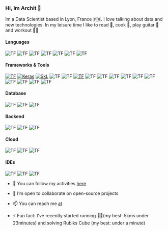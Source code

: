 ### Hi, Im Archit 👋

<!--
**architjen/architjen** is a ✨ _special_ ✨ repository because its `README.md` (this file) appears on your GitHub profile.
-->

Im a Data Scientist based in Lyon, France 🇫🇷. I love talking about data and new technologies. In my leisure time I like to read 📝, cook 🍲, play guitar 🎸 and workout 🤸🏼


<h4><strong>Languages</strong></h4>

<img alt="TF" src="https://img.shields.io/badge/Python-3776AB?style=for-the-badge&logo=python&logoColor=white"/> <img alt="TF" src="https://img.shields.io/badge/SQL-3376C8?style=for-the-badge&logo=sql&logoColor=white"/> <img alt="TF" src="https://img.shields.io/badge/Matlab-0076A8?style=for-the-badge&logo=mathworks&logoColor=white"/> <img alt="TF" src="https://img.shields.io/badge/R-276DC3?style=for-the-badge&logo=r&logoColor=white"/> <img alt="TF" src="https://img.shields.io/badge/C++-00599C?style=for-the-badge&logo=c%2b%2b&logoColor=white"/> 
<img alt="TF" src="https://img.shields.io/badge/C-A8B9CC?style=for-the-badge&logo=c&logoColor=white"/> <img alt="TF" src="https://img.shields.io/badge/LaTeX-47A141?style=for-the-badge&logo=LaTeX&logoColor=white"/>


<h4><strong>Frameworks & Tools</strong></h4>
<!-- <img alt="PyTorch" src="https://img.shields.io/badge/Pytorch-D00000?style=for-the-badge&logo=pytorch&logoColor=white"/>  <img alt="PyTorch" src="https://img.shields.io/badge/OpenCV-5C3EE8?style=for-the-badge&logo=opencv&logoColor=white"/> -->

<a href="https://www.tensorflow.org/"> <img alt="TF" src="https://img.shields.io/badge/Tensorflow-EE4C2C?style=for-the-badge&logo=tensorflow&logoColor=white"/></a> <a href="https://keras.io/"><img alt="Keras" src="https://img.shields.io/badge/Keras-D00000?style=for-the-badge&logo=keras&logoColor=white"/></a>  <a href="https://scikit-learn.org/stable/"><img alt="SkL" src="https://img.shields.io/badge/SciKit%20Learn-F7931E?style=for-the-badge&logo=scikit-learn&logoColor=white"/></a> <img alt="TF" src="https://img.shields.io/badge/PySpark-663EE8?style=for-the-badge&logo=pyspark&logoColor=white"/> <img alt="TF" src="https://img.shields.io/badge/Jupyter-F37626.svg?&style=for-the-badge&logo=Jupyter&logoColor=white"/> <a href="https://pandas.pydata.org/docs/"><img alt="TF" src="https://img.shields.io/badge/Pandas-150458?style=for-the-badge&logo=pandas&logoColor=white"/></a> <img alt="TF" src="https://img.shields.io/badge/Numpy-013243?style=for-the-badge&logo=numpy&logoColor=white"/> <img alt="TF" src="https://img.shields.io/badge/Matplotlib-013243?style=for-the-badge&logo=plotly&logoColor=white"/> <img alt="TF" src="https://img.shields.io/badge/SciPy-8CAAE6?style=for-the-badge&logo=scipy&logoColor=white"/>  <img alt="TF" src="https://img.shields.io/badge/BeautifulSoup-43B02A?style=for-the-badge&logo=beautifulsoup4&logoColor=white"/> <img alt="TF" src="https://img.shields.io/badge/Dask-EE4C2C?style=for-the-badge&logo=dask&logoColor=white"/> <img alt="TF" src="https://img.shields.io/badge/Docker-2CA5E0?style=for-the-badge&logo=docker&logoColor=white"/> 	<img alt="TF" src="https://img.shields.io/badge/conda-342B029.svg?&style=for-the-badge&logo=anaconda&logoColor=white"/> <img alt="TF" src="https://img.shields.io/badge/Git-F05032?style=for-the-badge&logo=git&logoColor=white"/> <img alt="TF" src="https://img.shields.io/badge/DVC-945DD6?style=for-the-badge&logo=dataversioncontrol&logoColor=white"/> <img alt="TF" src="https://img.shields.io/badge/Numba-00A3E0?style=for-the-badge&logo=Numba&logoColor=white"/>


<h4><strong>Database</strong></h4>
<!-- <img alt="TF" src="https://img.shields.io/badge/sqlite-003B57?style=for-the-badge&logo=sqlite&logoColor=white"/> <img alt="TF" src="https://img.shields.io/badge/dynamodb-4053D6?style=for-the-badge&logo=amazon-dynamodb&logoColor=white"/> <img alt="TF" src="https://img.shields.io/badge/redis-DC382D?style=for-the-badge&logo=redis&logoColor=white"/> -->

<img alt="TF" src="https://img.shields.io/badge/MYSQL-4479A1?style=for-the-badge&logo=mysql&logoColor=white"/> <img alt="TF" src="https://img.shields.io/badge/PostgresSQL-336791?style=for-the-badge&logo=postgresql&logoColor=white"/>  <img alt="TF" src="https://img.shields.io/badge/mongodb-47A248?style=for-the-badge&logo=mongodb&logoColor=white"/> 


<h4><strong>Backend</strong></h4>
<!-- <img alt="TF" src="https://img.shields.io/badge/nginx-269539?style=for-the-badge&logo=nginx&logoColor=white"/> <img alt="TF" src="https://img.shields.io/badge/apache-A81C7D?style=for-the-badge&logo=apache&logoColor=white"/> <img alt="TF" src="https://img.shields.io/badge/ngrok-1F1E37?style=for-the-badge&logo=ngrok&logoColor=white"/> 
--> 

<img alt="TF" src="https://img.shields.io/badge/Django-092E20?style=for-the-badge&logo=django&logoColor=white"/> <img alt="TF" src="https://img.shields.io/badge/flask-000000?style=for-the-badge&logo=flask&logoColor=white"/> <img alt="TF" 
src="https://img.shields.io/badge/fastapi-009688?style=for-the-badge&logo=fastapi&logoColor=white"/> 


<h4><strong>Cloud</strong></h4>

<img alt="TF" src="https://img.shields.io/badge/Google_Cloud-4285F4?style=for-the-badge&logo=google-cloud&logoColor=white"/> <img alt="TF" src="https://img.shields.io/badge/GitHub_Actions-2088FF?style=for-the-badge&logo=github-actions&logoColor=white"/> <img alt="TF" src="https://img.shields.io/badge/Heroku-430098?style=for-the-badge&logo=heroku&logoColor=white"/> 


<h4><strong>IDEs</strong></h4>

<img alt="TF" src="https://img.shields.io/badge/Visual_Studio_Code-0078D4?style=for-the-badge&logo=visual%20studio%20code&logoColor=white"/> <img alt="TF" src="https://img.shields.io/badge/Colab-F9AB00?style=for-the-badge&logo=googlecolab&color=525252"/> <img alt="TF" src="https://img.shields.io/badge/Spyder-838485?style=for-the-badge&logo=spyder%20ide&logoColor=maroon"/>

- 🔭 You can follow my activities [here](https://nestontree.wordpress.com/)
<!-- - 🔭 I’m currently working on -->
- 👯 I’m open to collaborate on open-source projects
<!-- - 🤔 I’m looking for help with ... -->
<!--- 💬 Ask me about -->
- 📫 You can reach me [at](https://nestontree.wordpress.com/contact-me/)
<!--- 😄 Pronouns: ... -->
- ⚡ Fun fact: I've recently started running 🏃🏼(my best: 5kms under 23minutes) and solving Rubiks Cube (my best: under a minute)
